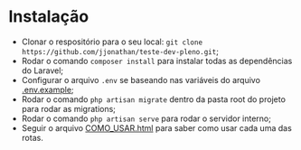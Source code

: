 # Instalação

- Clonar o respositório para o seu local: `git clone https://github.com/jjonathan/teste-dev-pleno.git`;
- Rodar o comando `composer install` para instalar todas as dependências do Laravel;
- Configurar o arquivo `.env` se baseando nas variáveis do arquivo [.env.example](/.env.example);
- Rodar o comando `php artisan migrate` dentro da pasta root do projeto para rodar as migrations;
- Rodar o comando `php artisan serve` para rodar o servidor interno;
- Seguir o arquivo [COMO_USAR.html](/COMO_USAR.html) para saber como usar cada uma das rotas.